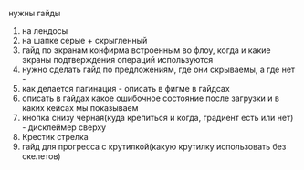нужны гайды
1) на лендосы
2) на шапке серые + скрыгленный
3) гайд по экранам конфирма встроенным во флоу, когда и какие экраны подтверждения операций используются
4) нужно сделать гайд по предложениям, где они скрываемы, а где нет - 
5) как делается пагинация - описать в фигме в гайдсах
6) описать в гайдах какое ошибочное состояние после загрузки и в каких кейсах мы показываем
7) кнопка снизу черная(куда крепиться и когда, градиент есть или нет) - дисклеймер сверху
8) Крестик стрелка
9) гайд для прогресса с крутилкой(какую крутилку использовать без скелетов)